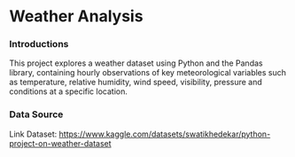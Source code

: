 # Weather Analysis



### Introductions

This project explores a weather dataset using Python and the Pandas library, containing hourly observations of key meteorological variables such as temperature, relative humidity, wind speed, visibility, pressure and conditions at a specific location.


### Data Source

Link Dataset: https://www.kaggle.com/datasets/swatikhedekar/python-project-on-weather-dataset
